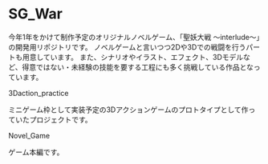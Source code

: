 # SG_War
今年1年をかけて制作予定のオリジナルノベルゲーム、「聖妖大戦 ～interlude～」の開発用リポジトリです。
ノベルゲームと言いつつ2Dや3Dでの戦闘を行うパートも用意しています。
また、シナリオやイラスト、エフェクト、3Dモデルなど、得意ではない・未経験の技能を要する工程にも多く挑戦している作品となっています。

3Daction_practice

ミニゲーム枠として実装予定の3Dアクションゲームのプロトタイプとして作っていたプロジェクトです。

Novel_Game

ゲーム本編です。